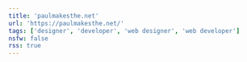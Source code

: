```yaml
---
title: 'paulmakesthe.net'
url: 'https://paulmakesthe.net/'
tags: ['designer', 'developer', 'web designer', 'web developer']
nsfw: false
rss: true
---
```

